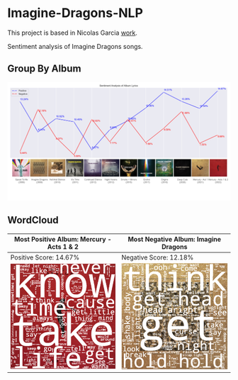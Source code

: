 # Imagine-Dragons-NLP
This project is based in Nicolas Garcia [work](https://www.linkedin.com/posts/nicolas-garcia-aramouni_tableau-nltk-sentimentanalysis-activity-6888966379899240448-TwHD?utm_source=combined_share_message&utm_medium=member_desktop). 

Sentiment analysis of Imagine Dragons songs. 

## Group By Album
![pcb_final](https://github.com/Konat23/Imagine-Dragons-NLP/blob/main/outputs/Sentiment_Analysis_plot_cover.png)

## WordCloud
| Most Positive Album: Mercury - Acts 1 & 2 | Most Negative Album: Imagine Dragons |
|----------|----------|
|Positive Score: 14.67% |Negative Score: 12.18%|
| ![positive](https://github.com/Konat23/Imagine-Dragons-NLP/blob/main/outputs/positive_wordcloud_cutout.png) | ![negative](https://github.com/Konat23/Imagine-Dragons-NLP/blob/main/outputs/negative_wordcloud_cutout.png) |
